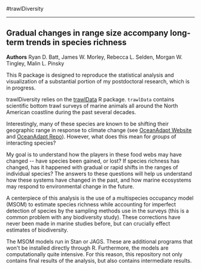 #trawlDiversity

---

## Gradual changes in range size accompany long-term trends in species richness

**Authors** Ryan D. Batt, James W. Morley, Rebecca L. Selden, Morgan W. Tingley, Malin L. Pinsky

This R package is designed to reproduce the statistical analysis and visualization of a substantial portion of my postdoctoral research, which is in progress.

trawlDiversity relies on the [trawlData](https://github.com/rBatt/trawlData) R package. `trawlData` contains scientific bottom trawl surveys of marine animals all around the North American coastline during the past several decades. 

Interestingly, many of these species are known to be shifting their geographic range in response to climate change (see [OceanAdapt Website](http://oceanadapt.rutgers.edu/) and [OceanAdapt Repo](https://github.com/mpinsky/OceanAdapt)). However, what does this mean for *groups* of interacting species?

My goal is to understand how the players in these food webs may have changed -- have species been gained, or lost? If species richness has changed, has it happened with gradual or rapid shifts in the ranges of individual species? The answers to these questions will help us understand how these systems have changed in the past, and how marine ecosystems may respond to environmental change in the future.

A centerpiece of this analysis is the use of a multispecies occupancy model (MSOM) to estimate species richness while accounting for imperfect detection of species by the sampling methods use in the surveys (this is a common problem with any biodiversity study). These corrections have never been made in marine studies before, but can crucially effect estimates of biodiversity.

The MSOM models run in Stan or JAGS. These are additional programs that won't be installed directly through R. Furthermore, the models are computationally quite intensive. For this reason, this repository not only contains final results of the analysis, but also contains intermediate results.




